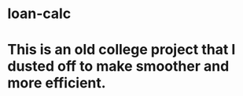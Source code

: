 # loan-calc
# This is an old college project that I dusted off to make smoother and more efficient.
